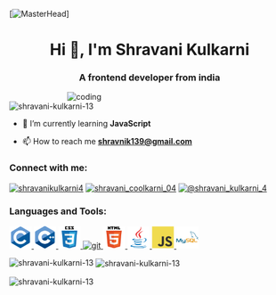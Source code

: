 
[![MasterHead](https://encrypted-tbn0.gstatic.com/images?q=tbn:ANd9GcQPjeKg6m_g2Ntpf4QgwAo0iyRMqI41H8g25A&s)]
<h1 align="center">Hi 👋, I'm Shravani Kulkarni</h1>
<h3 align="center">A frontend developer from india</h3>
<img align="right" alt="coding" width="400" src="https://static.vecteezy.com/system/resources/previews/012/744/791/non_2x/cute-girl-working-on-computer-cartoon-icon-illustration-people-and-technology-icon-concept-isolated-premium-flat-cartoon-style-vector.jpg">


<p align="left"> <img src="https://komarev.com/ghpvc/?username=shravani-kulkarni-13&label=Profile%20views&color=0e75b6&style=flat" alt="shravani-kulkarni-13" /> </p>

- 🌱 I’m currently learning **JavaScript**

- 📫 How to reach me **shravnik139@gmail.com**

<h3 align="left">Connect with me:</h3>
<p align="left">
<a href="https://linkedin.com/in/shravanikulkarni4" target="blank"><img align="center" src="https://raw.githubusercontent.com/rahuldkjain/github-profile-readme-generator/master/src/images/icons/Social/linked-in-alt.svg" alt="shravanikulkarni4" height="30" width="40" /></a>
<a href="https://instagram.com/shravani_coolkarni_04" target="blank"><img align="center" src="https://raw.githubusercontent.com/rahuldkjain/github-profile-readme-generator/master/src/images/icons/Social/instagram.svg" alt="shravani_coolkarni_04" height="30" width="40" /></a>
<a href="https://www.youtube.com/c/@shravani_kulkarni_4" target="blank"><img align="center" src="https://raw.githubusercontent.com/rahuldkjain/github-profile-readme-generator/master/src/images/icons/Social/youtube.svg" alt="@shravani_kulkarni_4" height="30" width="40" /></a>
</p>

<h3 align="left">Languages and Tools:</h3>
<p align="left"> <a href="https://www.cprogramming.com/" target="_blank" rel="noreferrer"> <img src="https://raw.githubusercontent.com/devicons/devicon/master/icons/c/c-original.svg" alt="c" width="40" height="40"/> </a> <a href="https://www.w3schools.com/cpp/" target="_blank" rel="noreferrer"> <img src="https://raw.githubusercontent.com/devicons/devicon/master/icons/cplusplus/cplusplus-original.svg" alt="cplusplus" width="40" height="40"/> </a> <a href="https://www.w3schools.com/css/" target="_blank" rel="noreferrer"> <img src="https://raw.githubusercontent.com/devicons/devicon/master/icons/css3/css3-original-wordmark.svg" alt="css3" width="40" height="40"/> </a> <a href="https://git-scm.com/" target="_blank" rel="noreferrer"> <img src="https://www.vectorlogo.zone/logos/git-scm/git-scm-icon.svg" alt="git" width="40" height="40"/> </a> <a href="https://www.w3.org/html/" target="_blank" rel="noreferrer"> <img src="https://raw.githubusercontent.com/devicons/devicon/master/icons/html5/html5-original-wordmark.svg" alt="html5" width="40" height="40"/> </a> <a href="https://www.java.com" target="_blank" rel="noreferrer"> <img src="https://raw.githubusercontent.com/devicons/devicon/master/icons/java/java-original.svg" alt="java" width="40" height="40"/> </a> <a href="https://developer.mozilla.org/en-US/docs/Web/JavaScript" target="_blank" rel="noreferrer"> <img src="https://raw.githubusercontent.com/devicons/devicon/master/icons/javascript/javascript-original.svg" alt="javascript" width="40" height="40"/> </a> <a href="https://www.mysql.com/" target="_blank" rel="noreferrer"> <img src="https://raw.githubusercontent.com/devicons/devicon/master/icons/mysql/mysql-original-wordmark.svg" alt="mysql" width="40" height="40"/> </a> </p>

<p><img align="left" src="https://github-readme-stats.vercel.app/api/top-langs?username=shravani-kulkarni-13&show_icons=true&locale=en&layout=compact" alt="shravani-kulkarni-13" /></p>

<p>&nbsp;<img align="center" src="https://github-readme-stats.vercel.app/api?username=shravani-kulkarni-13&show_icons=true&locale=en" alt="shravani-kulkarni-13" /></p>

<p><img align="center" src="https://github-readme-streak-stats.herokuapp.com/?user=shravani-kulkarni-13&" alt="shravani-kulkarni-13" /></p>
